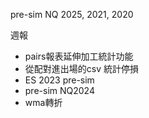 pre-sim NQ 2025, 2021, 2020

週報
- pairs報表延伸加工統計功能
- 從配對進出場的csv 統計停損
- ES 2023 pre-sim
- pre-sim NQ2024
- wma轉折